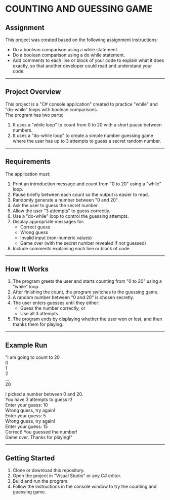 # COUNTING AND GUESSING GAME

## Assignment
This project was created based on the following assignment instructions:

- Do a boolean comparison using a while statement.  
- Do a boolean comparison using a do while statement.  
- Add comments to each line or block of your code to explain what it does exactly, so that another developer could read and understand your code.  

---

## Project Overview
This project is a "C# console application" created to practice "while" and "do-while" loops with boolean comparisons.  
The program has two parts:  
1. It uses a "while loop" to count from 0 to 20 with a short pause between numbers.  
2. It uses a "do-while loop" to create a simple number guessing game where the user has up to 3 attempts to guess a secret random number.

---

## Requirements
The application must:

1. Print an introduction message and count from "0 to 20" using a "while" loop.  
2. Pause briefly between each count so the output is easier to read.  
3. Randomly generate a number between "0 and 20".  
4. Ask the user to guess the secret number.  
5. Allow the user "3 attempts" to guess correctly.  
6. Use a "do-while" loop to control the guessing attempts.  
7. Display appropriate messages for:  
   - Correct guess  
   - Wrong guess  
   - Invalid input (non-numeric values)  
   - Game over (with the secret number revealed if not guessed)  
8. Include comments explaining each line or block of code.

---

## How It Works
1. The program greets the user and starts counting from "0 to 20" using a "while" loop.  
2. After finishing the count, the program switches to the guessing game.  
3. A random number between "0 and 20" is chosen secretly.  
4. The user enters guesses until they either:  
   - Guess the number correctly, or  
   - Use all 3 attempts.  
5. The program ends by displaying whether the user won or lost, and then thanks them for playing.  

---
## Example Run
"I am going to count to 20  
0  
1  
2  
...  
20  

I picked a number between 0 and 20.  
You have 3 attempts to guess it!  
Enter your guess: 10  
Wrong guess, try again!  
Enter your guess: 5  
Wrong guess, try again!  
Enter your guess: 15  
Correct! You guessed the number!  
Game over. Thanks for playing!"  

---

## Getting Started
1. Clone or download this repository.  
2. Open the project in "Visual Studio" or any C# editor.  
3. Build and run the program.  
4. Follow the instructions in the console window to try the counting and guessing game.  